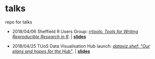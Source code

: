 # talks
repo for talks

- 2018/04/06 Sheffield R Users Group: [_rrtools: Tools for Writing Reproducible Research in R_](https://www.meetup.com/SheffieldR-Sheffield-R-Users-Group/events/249186869/). | [**slides**](http://annakrystalli.me/talks/rrtools.html)

- 2018/04/25 TUoS Data Visualisation Hub launch: [_dataviz.shef: "Our plans and hopes for the Hub"_](http://dataviz.shef.ac.uk/launch/hub-launch-schedule/). | [**slides**](http://annakrystalli.me/talks/dataviz-hub_launch.html#/dataviz.shef)